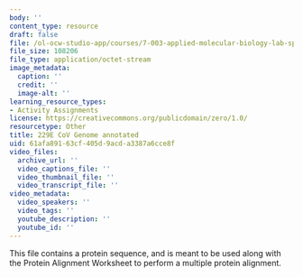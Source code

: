 ```yaml
---
body: ''
content_type: resource
draft: false
file: /ol-ocw-studio-app/courses/7-003-applied-molecular-biology-lab-spring-2022/mit7_003_s22_day19_229e_cov_genome_annotated.dna
file_size: 108206
file_type: application/octet-stream
image_metadata:
  caption: ''
  credit: ''
  image-alt: ''
learning_resource_types:
- Activity Assignments
license: https://creativecommons.org/publicdomain/zero/1.0/
resourcetype: Other
title: 229E CoV Genome annotated
uid: 61afa891-63cf-405d-9acd-a3387a6cce8f
video_files:
  archive_url: ''
  video_captions_file: ''
  video_thumbnail_file: ''
  video_transcript_file: ''
video_metadata:
  video_speakers: ''
  video_tags: ''
  youtube_description: ''
  youtube_id: ''
---
```

This file contains a protein sequence, and is meant to be used along with the Protein Alignment Worksheet to perform a multiple protein alignment.